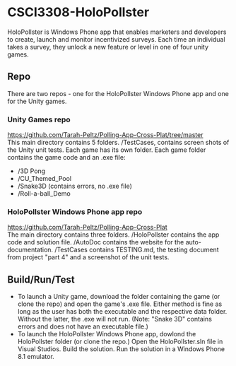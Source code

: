 # CSCI3308-HoloPollster

HoloPollster is Windows Phone app that enables marketers and developers to create, launch and monitor incentivized surveys. Each time an individual takes a survey, they unlock a new feature or level in one of four unity games.  

## Repo
There are two repos - one for the HoloPollster Windows Phone app and one for the Unity games.  
### Unity Games repo  
https://github.com/Tarah-Peltz/Polling-App-Cross-Plat/tree/master  
This main directory contains 5 folders. /TestCases, contains screen shots of the Unity unit tests.
Each game has its own folder. Each game folder contains the game code and an .exe file:  
* /3D Pong  
* /CU_Themed_Pool  
* /Snake3D (contains errors, no .exe file)
* /Roll-a-ball_Demo  
### HoloPollster Windows Phone app repo
https://github.com/Tarah-Peltz/Polling-App-Cross-Plat  
The main directory contains three folders. /HoloPollster contains the app code and solution file. /AutoDoc contains the website for the auto-documentation. /TestCases contains TESTING.md, the testing document from project "part 4"  and a screenshot of the unit tests.

## Build/Run/Test  
* To launch a Unity game, download the folder containing the game (or clone the repo) and open the game's .exe file.  Either method is fine as long as the user has both the executable and the respective data folder. Without the latter, the .exe will not run. (Note: "Snake 3D" contains errors and does not have an executable file.)
* To launch the HoloPollster Windows Phone app, dowlond the HoloPollster folder (or clone the repo.) Open the HoloPollster.sln file in Visual Studios. Build the solution. Run the solution in a Windows Phone 8.1 emulator.  
